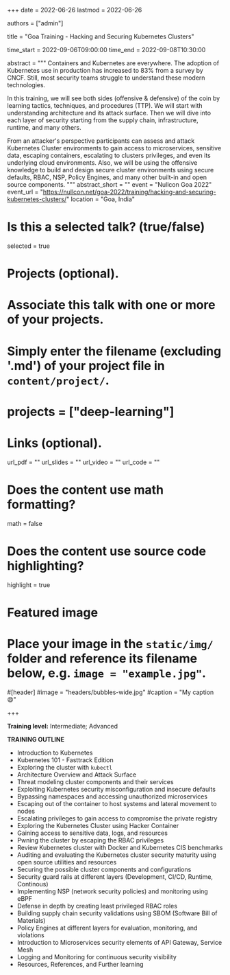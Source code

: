 +++
date = 2022-06-26
lastmod = 2022-06-26

authors = ["admin"]

title = "Goa Training - Hacking and Securing Kubernetes Clusters"

time_start = 2022-09-06T09:00:00
time_end = 2022-09-08T10:30:00

abstract = """
Containers and Kubernetes are everywhere. The adoption of Kubernetes use in production has increased to 83% from a survey by CNCF. Still, most security teams struggle to understand these modern technologies.

In this training, we will see both sides (offensive & defensive) of the coin by learning tactics, techniques, and procedures (TTP). We will start with understanding architecture and its attack surface. Then we will dive into each layer of security starting from the supply chain, infrastructure, runtime, and many others.

From an attacker's perspective participants can assess and attack Kubernetes Cluster environments to gain access to microservices, sensitive data, escaping containers, escalating to clusters privileges, and even its underlying cloud environments. Also, we will be using the offensive knowledge to build and design secure cluster environments using secure defaults, RBAC, NSP, Policy Engines, and many other built-in and open source components.
"""
abstract_short = ""
event = "Nullcon Goa 2022"
event_url = "https://nullcon.net/goa-2022/training/hacking-and-securing-kubernetes-clusters/"
location = "Goa, India"

# Is this a selected talk? (true/false)
selected = true

# Projects (optional).
#   Associate this talk with one or more of your projects.
#   Simply enter the filename (excluding '.md') of your project file in `content/project/`.
# projects = ["deep-learning"]

# Links (optional).
url_pdf = ""
url_slides = ""
url_video = ""
url_code = ""

# Does the content use math formatting?
math = false

# Does the content use source code highlighting?
highlight = true

# Featured image
# Place your image in the `static/img/` folder and reference its filename below, e.g. `image = "example.jpg"`.

#[header]
#image = "headers/bubbles-wide.jpg"
#caption = "My caption :smile:"

+++

**Training level:** Intermediate; Advanced

**TRAINING OUTLINE**

* Introduction to Kubernetes
* Kubernetes 101 - Fasttrack Edition
* Exploring the cluster with `kubectl`
* Architecture Overview and Attack Surface
* Threat modeling cluster components and their services
* Exploiting Kubernetes security misconfiguration and insecure defaults
* Bypassing namespaces and accessing unauthorized microservices
* Escaping out of the container to host systems and lateral movement to nodes
* Escalating privileges to gain access to compromise the private registry
* Exploring the Kubernetes Cluster using Hacker Container
* Gaining access to sensitive data, logs, and resources
* Pwning the cluster by escaping the RBAC privileges
* Review Kubernetes cluster with Docker and Kubernetes CIS benchmarks
* Auditing and evaluating the Kubernetes cluster security maturity using open source utilities and resources
* Securing the possible cluster components and configurations
* Security guard rails at different layers (Development, CI/CD, Runtime, Continous)
* Implementing NSP (network security policies) and monitoring using eBPF
* Defense in depth by creating least privileged RBAC roles
* Building supply chain security validations using SBOM (Software Bill of Materials)
* Policy Engines at different layers for evaluation, monitoring, and violations
* Introduction to Microservices security elements of API Gateway, Service Mesh
* Logging and Monitoring for continuous security visibility
* Resources, References, and Further learning